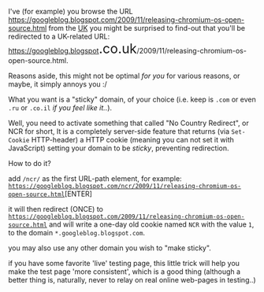 I've (for example) you browse the URL <a href="https://googleblog.blogspot.com/2009/11/releasing-chromium-os-open-source.html" target="_blank">https://googleblog.blogspot.com/2009/11/releasing-chromium-os-open-source.html</a> from the <a href="https://en.wikipedia.org/wiki/United_Kingdom" target="_blank">UK</a> you might be surprised to find-out that you'll be redirected to a UK-related URL: <a href="https://googleblog.blogspot.co.uk/2009/11/releasing-chromium-os-open-source.html" target="_blank">https://googleblog.blogspot<span style="font-size:20pt;">.co.uk</span>/2009/11/releasing-chromium-os-open-source.html</a>.

Reasons aside, this might not be optimal <em>for you</em> for various reasons, or maybe, it simply annoys you :/

What you want is a "sticky" domain, of your choice (i.e. keep is <code>.com</code> or even <code>.ru</code> or <code>.co.il</code> <em>if you feel like it..</em>).

Well, you need to activate something that called "No Country Redirect", or NCR for short,
It is a completely server-side feature that returns (via <code>Set-Cookie</code> HTTP-header) a HTTP cookie (meaning you can not set it with JavaScript) setting your domain to be <em>sticky</em>, preventing redirection.

How to do it?
<!--more-->
add <code>/ncr/</code> as the first URL-path element, for example:
<code>https://googleblog.blogspot.com/ncr/2009/11/releasing-chromium-os-open-source.html</code>[ENTER]

it will then redirect (ONCE) to <code>https://googleblog.blogspot.com/2009/11/releasing-chromium-os-open-source.html</code> and will write a one-day old cookie named <code>NCR</code> with the value <code>1</code>, to the domain <code>*.googleblog.blogspot.com</code>.

you may also use any other domain you wish to "make sticky".

if you have some favorite 'live' testing page, this little trick will help you make the test page 'more consistent', which is a good thing (although a better thing is, naturally, never to relay on real online web-pages in testing..)

